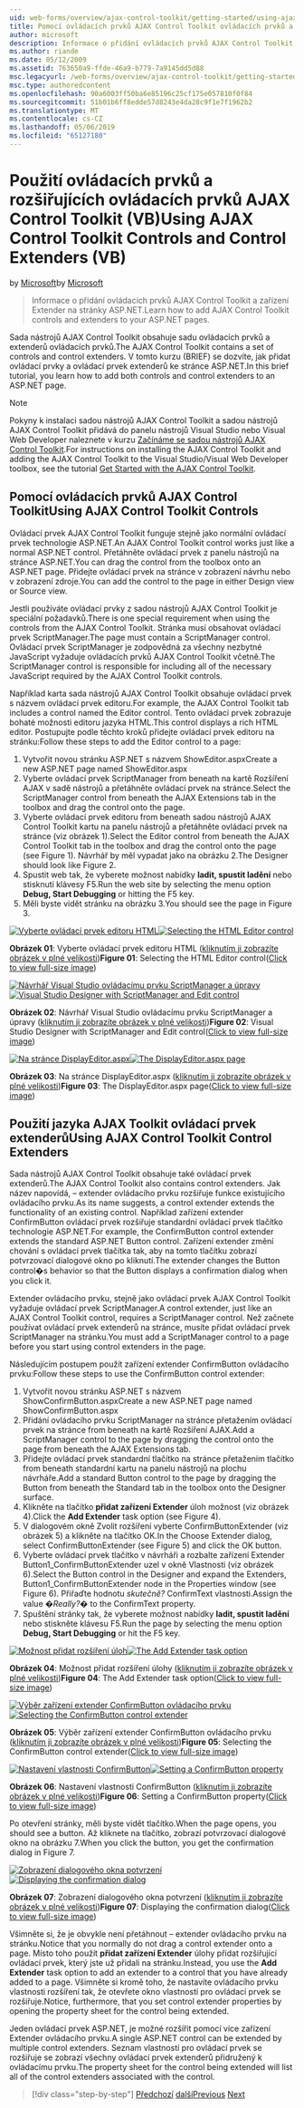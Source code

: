 ```yaml
---
uid: web-forms/overview/ajax-control-toolkit/getting-started/using-ajax-control-toolkit-controls-and-control-extenders-vb
title: Pomocí ovládacích prvků AJAX Control Toolkit ovládacích prvků a extenderů (VB) | Dokumentace Microsoftu
author: microsoft
description: Informace o přidání ovládacích prvků AJAX Control Toolkit a zařízení Extender na stránky ASP.NET.
ms.author: riande
ms.date: 05/12/2009
ms.assetid: 763650a9-ffde-46a9-b779-7a9145dd5d88
msc.legacyurl: /web-forms/overview/ajax-control-toolkit/getting-started/using-ajax-control-toolkit-controls-and-control-extenders-vb
msc.type: authoredcontent
ms.openlocfilehash: 90a6003ff50ba6e85196c25cf175e057810f0f84
ms.sourcegitcommit: 51b01b6ff8edde57d8243e4da28c9f1e7f1962b2
ms.translationtype: MT
ms.contentlocale: cs-CZ
ms.lasthandoff: 05/06/2019
ms.locfileid: "65127180"
---
```

# <a name="using-ajax-control-toolkit-controls-and-control-extenders-vb"></a><span data-ttu-id="75f0f-103">Použití ovládacích prvků a rozšiřujících ovládacích prvků AJAX Control Toolkit (VB)</span><span class="sxs-lookup"><span data-stu-id="75f0f-103">Using AJAX Control Toolkit Controls and Control Extenders (VB)</span></span>

<span data-ttu-id="75f0f-104">by [Microsoft](https://github.com/microsoft)</span><span class="sxs-lookup"><span data-stu-id="75f0f-104">by [Microsoft](https://github.com/microsoft)</span></span>

> <span data-ttu-id="75f0f-105">Informace o přidání ovládacích prvků AJAX Control Toolkit a zařízení Extender na stránky ASP.NET.</span><span class="sxs-lookup"><span data-stu-id="75f0f-105">Learn how to add AJAX Control Toolkit controls and extenders to your ASP.NET pages.</span></span>

<span data-ttu-id="75f0f-106">Sada nástrojů AJAX Control Toolkit obsahuje sadu ovládacích prvků a extenderů ovládacích prvků.</span><span class="sxs-lookup"><span data-stu-id="75f0f-106">The AJAX Control Toolkit contains a set of controls and control extenders.</span></span> <span data-ttu-id="75f0f-107">V tomto kurzu (BRIEF) se dozvíte, jak přidat ovládací prvky a ovládací prvek extenderů ke stránce ASP.NET.</span><span class="sxs-lookup"><span data-stu-id="75f0f-107">In this brief tutorial, you learn how to add both controls and control extenders to an ASP.NET page.</span></span>

> [!NOTE] 
> 
> <span data-ttu-id="75f0f-108">Pokyny k instalaci sadou nástrojů AJAX Control Toolkit a sadou nástrojů AJAX Control Toolkit přidává do panelu nástrojů Visual Studio nebo Visual Web Developer naleznete v kurzu [Začínáme se sadou nástrojů AJAX Control Toolkit](get-started-with-the-ajax-control-toolkit-vb.md).</span><span class="sxs-lookup"><span data-stu-id="75f0f-108">For instructions on installing the AJAX Control Toolkit and adding the AJAX Control Toolkit to the Visual Studio/Visual Web Developer toolbox, see the tutorial [Get Started with the AJAX Control Toolkit](get-started-with-the-ajax-control-toolkit-vb.md).</span></span>

## <a name="using-ajax-control-toolkit-controls"></a><span data-ttu-id="75f0f-109">Pomocí ovládacích prvků AJAX Control Toolkit</span><span class="sxs-lookup"><span data-stu-id="75f0f-109">Using AJAX Control Toolkit Controls</span></span>

<span data-ttu-id="75f0f-110">Ovládací prvek AJAX Control Toolkit funguje stejně jako normální ovládací prvek technologie ASP.NET.</span><span class="sxs-lookup"><span data-stu-id="75f0f-110">An AJAX Control Toolkit control works just like a normal ASP.NET control.</span></span> <span data-ttu-id="75f0f-111">Přetáhněte ovládací prvek z panelu nástrojů na stránce ASP.NET.</span><span class="sxs-lookup"><span data-stu-id="75f0f-111">You can drag the control from the toolbox onto an ASP.NET page.</span></span> <span data-ttu-id="75f0f-112">Přidejte ovládací prvek na stránce v zobrazení návrhu nebo v zobrazení zdroje.</span><span class="sxs-lookup"><span data-stu-id="75f0f-112">You can add the control to the page in either Design view or Source view.</span></span>

<span data-ttu-id="75f0f-113">Jestli používáte ovládací prvky z sadou nástrojů AJAX Control Toolkit je speciální požadavků.</span><span class="sxs-lookup"><span data-stu-id="75f0f-113">There is one special requirement when using the controls from the AJAX Control Toolkit.</span></span> <span data-ttu-id="75f0f-114">Stránka musí obsahovat ovládací prvek ScriptManager.</span><span class="sxs-lookup"><span data-stu-id="75f0f-114">The page must contain a ScriptManager control.</span></span> <span data-ttu-id="75f0f-115">Ovládací prvek ScriptManager je zodpovědná za všechny nezbytné JavaScript vyžaduje ovládacích prvků AJAX Control Toolkit včetně.</span><span class="sxs-lookup"><span data-stu-id="75f0f-115">The ScriptManager control is responsible for including all of the necessary JavaScript required by the AJAX Control Toolkit controls.</span></span>

<span data-ttu-id="75f0f-116">Například karta sada nástrojů AJAX Control Toolkit obsahuje ovládací prvek s názvem ovládací prvek editoru.</span><span class="sxs-lookup"><span data-stu-id="75f0f-116">For example, the AJAX Control Toolkit tab includes a control named the Editor control.</span></span> <span data-ttu-id="75f0f-117">Tento ovládací prvek zobrazuje bohaté možnosti editoru jazyka HTML.</span><span class="sxs-lookup"><span data-stu-id="75f0f-117">This control displays a rich HTML editor.</span></span> <span data-ttu-id="75f0f-118">Postupujte podle těchto kroků přidejte ovládací prvek editoru na stránku:</span><span class="sxs-lookup"><span data-stu-id="75f0f-118">Follow these steps to add the Editor control to a page:</span></span>

1. <span data-ttu-id="75f0f-119">Vytvořit novou stránku ASP.NET s názvem ShowEditor.aspx</span><span class="sxs-lookup"><span data-stu-id="75f0f-119">Create a new ASP.NET page named ShowEditor.aspx</span></span>
2. <span data-ttu-id="75f0f-120">Vyberte ovládací prvek ScriptManager from beneath na kartě Rozšíření AJAX v sadě nástrojů a přetáhněte ovládací prvek na stránce.</span><span class="sxs-lookup"><span data-stu-id="75f0f-120">Select the ScriptManager control from beneath the AJAX Extensions tab in the toolbox and drag the control onto the page.</span></span>
3. <span data-ttu-id="75f0f-121">Vyberte ovládací prvek editoru from beneath sadou nástrojů AJAX Control Toolkit kartu na panelu nástrojů a přetáhněte ovládací prvek na stránce (viz obrázek 1).</span><span class="sxs-lookup"><span data-stu-id="75f0f-121">Select the Editor control from beneath the AJAX Control Toolkit tab in the toolbox and drag the control onto the page (see Figure 1).</span></span> <span data-ttu-id="75f0f-122">Návrhář by měl vypadat jako na obrázku 2.</span><span class="sxs-lookup"><span data-stu-id="75f0f-122">The Designer should look like Figure 2.</span></span>
4. <span data-ttu-id="75f0f-123">Spustit web tak, že vyberete možnost nabídky **ladit, spustit ladění** nebo stisknutí klávesy F5.</span><span class="sxs-lookup"><span data-stu-id="75f0f-123">Run the web site by selecting the menu option **Debug, Start Debugging** or hitting the F5 key.</span></span>
5. <span data-ttu-id="75f0f-124">Měli byste vidět stránku na obrázku 3.</span><span class="sxs-lookup"><span data-stu-id="75f0f-124">You should see the page in Figure 3.</span></span>

<span data-ttu-id="75f0f-125">[![Vyberte ovládací prvek editoru HTML](using-ajax-control-toolkit-controls-and-control-extenders-vb/_static/image1.jpg)](using-ajax-control-toolkit-controls-and-control-extenders-vb/_static/image1.png)</span><span class="sxs-lookup"><span data-stu-id="75f0f-125">[![Selecting the HTML Editor control](using-ajax-control-toolkit-controls-and-control-extenders-vb/_static/image1.jpg)](using-ajax-control-toolkit-controls-and-control-extenders-vb/_static/image1.png)</span></span>

<span data-ttu-id="75f0f-126">**Obrázek 01**: Vyberte ovládací prvek editoru HTML ([kliknutím ji zobrazíte obrázek v plné velikosti](using-ajax-control-toolkit-controls-and-control-extenders-vb/_static/image2.png))</span><span class="sxs-lookup"><span data-stu-id="75f0f-126">**Figure 01**: Selecting the HTML Editor control([Click to view full-size image](using-ajax-control-toolkit-controls-and-control-extenders-vb/_static/image2.png))</span></span>

<span data-ttu-id="75f0f-127">[![Návrhář Visual Studio ovládacímu prvku ScriptManager a úpravy](using-ajax-control-toolkit-controls-and-control-extenders-vb/_static/image2.jpg)](using-ajax-control-toolkit-controls-and-control-extenders-vb/_static/image3.png)</span><span class="sxs-lookup"><span data-stu-id="75f0f-127">[![Visual Studio Designer with ScriptManager and Edit control](using-ajax-control-toolkit-controls-and-control-extenders-vb/_static/image2.jpg)](using-ajax-control-toolkit-controls-and-control-extenders-vb/_static/image3.png)</span></span>

<span data-ttu-id="75f0f-128">**Obrázek 02**: Návrhář Visual Studio ovládacímu prvku ScriptManager a úpravy ([kliknutím ji zobrazíte obrázek v plné velikosti](using-ajax-control-toolkit-controls-and-control-extenders-vb/_static/image4.png))</span><span class="sxs-lookup"><span data-stu-id="75f0f-128">**Figure 02**: Visual Studio Designer with ScriptManager and Edit control([Click to view full-size image](using-ajax-control-toolkit-controls-and-control-extenders-vb/_static/image4.png))</span></span>

<span data-ttu-id="75f0f-129">[![Na stránce DisplayEditor.aspx](using-ajax-control-toolkit-controls-and-control-extenders-vb/_static/image3.jpg)](using-ajax-control-toolkit-controls-and-control-extenders-vb/_static/image5.png)</span><span class="sxs-lookup"><span data-stu-id="75f0f-129">[![The DisplayEditor.aspx page](using-ajax-control-toolkit-controls-and-control-extenders-vb/_static/image3.jpg)](using-ajax-control-toolkit-controls-and-control-extenders-vb/_static/image5.png)</span></span>

<span data-ttu-id="75f0f-130">**Obrázek 03**: Na stránce DisplayEditor.aspx ([kliknutím ji zobrazíte obrázek v plné velikosti](using-ajax-control-toolkit-controls-and-control-extenders-vb/_static/image6.png))</span><span class="sxs-lookup"><span data-stu-id="75f0f-130">**Figure 03**: The DisplayEditor.aspx page([Click to view full-size image](using-ajax-control-toolkit-controls-and-control-extenders-vb/_static/image6.png))</span></span>

## <a name="using-ajax-control-toolkit-control-extenders"></a><span data-ttu-id="75f0f-131">Použití jazyka AJAX Toolkit ovládací prvek extenderů</span><span class="sxs-lookup"><span data-stu-id="75f0f-131">Using AJAX Control Toolkit Control Extenders</span></span>

<span data-ttu-id="75f0f-132">Sada nástrojů AJAX Control Toolkit obsahuje také ovládací prvek extenderů.</span><span class="sxs-lookup"><span data-stu-id="75f0f-132">The AJAX Control Toolkit also contains control extenders.</span></span> <span data-ttu-id="75f0f-133">Jak název napovídá, – extender ovládacího prvku rozšiřuje funkce existujícího ovládacího prvku.</span><span class="sxs-lookup"><span data-stu-id="75f0f-133">As its name suggests, a control extender extends the functionality of an existing control.</span></span> <span data-ttu-id="75f0f-134">Například zařízení extender ConfirmButton ovládací prvek rozšiřuje standardní ovládací prvek tlačítko technologie ASP.NET.</span><span class="sxs-lookup"><span data-stu-id="75f0f-134">For example, the ConfirmButton control extender extends the standard ASP.NET Button control.</span></span> <span data-ttu-id="75f0f-135">Zařízení extender změní chování s ovládací prvek tlačítka tak, aby na tomto tlačítku zobrazí potvrzovací dialogové okno po kliknutí.</span><span class="sxs-lookup"><span data-stu-id="75f0f-135">The extender changes the Button control�s behavior so that the Button displays a confirmation dialog when you click it.</span></span>

<span data-ttu-id="75f0f-136">Extender ovládacího prvku, stejně jako ovládací prvek AJAX Control Toolkit vyžaduje ovládací prvek ScriptManager.</span><span class="sxs-lookup"><span data-stu-id="75f0f-136">A control extender, just like an AJAX Control Toolkit control, requires a ScriptManager control.</span></span> <span data-ttu-id="75f0f-137">Než začnete používat ovládací prvek extenderů na stránce, musíte přidat ovládací prvek ScriptManager na stránku.</span><span class="sxs-lookup"><span data-stu-id="75f0f-137">You must add a ScriptManager control to a page before you start using control extenders in the page.</span></span>

<span data-ttu-id="75f0f-138">Následujícím postupem použít zařízení extender ConfirmButton ovládacího prvku:</span><span class="sxs-lookup"><span data-stu-id="75f0f-138">Follow these steps to use the ConfirmButton control extender:</span></span>

1. <span data-ttu-id="75f0f-139">Vytvořit novou stránku ASP.NET s názvem ShowConfirmButton.aspx</span><span class="sxs-lookup"><span data-stu-id="75f0f-139">Create a new ASP.NET page named ShowConfirmButton.aspx</span></span>
2. <span data-ttu-id="75f0f-140">Přidání ovládacího prvku ScriptManager na stránce přetažením ovládací prvek na stránce from beneath na kartě Rozšíření AJAX.</span><span class="sxs-lookup"><span data-stu-id="75f0f-140">Add a ScriptManager control to the page by dragging the control onto the page from beneath the AJAX Extensions tab.</span></span>
3. <span data-ttu-id="75f0f-141">Přidejte ovládací prvek standardní tlačítko na stránce přetažením tlačítko from beneath standardní kartu na panelu nástrojů na plochu návrháře.</span><span class="sxs-lookup"><span data-stu-id="75f0f-141">Add a standard Button control to the page by dragging the Button from beneath the Standard tab in the toolbox onto the Designer surface.</span></span>
4. <span data-ttu-id="75f0f-142">Klikněte na tlačítko **přidat zařízení Extender** úloh možnost (viz obrázek 4).</span><span class="sxs-lookup"><span data-stu-id="75f0f-142">Click the **Add Extender** task option (see Figure 4).</span></span>
5. <span data-ttu-id="75f0f-143">V dialogovém okně Zvolit rozšíření vyberte ConfirmButtonExtender (viz obrázek 5) a klikněte na tlačítko OK.</span><span class="sxs-lookup"><span data-stu-id="75f0f-143">In the Choose Extender dialog, select ConfirmButtonExtender (see Figure 5) and click the OK button.</span></span>
6. <span data-ttu-id="75f0f-144">Vyberte ovládací prvek tlačítko v návrháři a rozbalte zařízení Extender Button1\_ConfirmButtonExtender uzel v okně Vlastnosti (viz obrázek 6).</span><span class="sxs-lookup"><span data-stu-id="75f0f-144">Select the Button control in the Designer and expand the Extenders, Button1\_ConfirmButtonExtender node in the Properties window (see Figure 6).</span></span> <span data-ttu-id="75f0f-145">Přiřaďte hodnotu *skutečně?* ConfirmText vlastnosti.</span><span class="sxs-lookup"><span data-stu-id="75f0f-145">Assign the value *�Really?�* to the ConfirmText property.</span></span>
7. <span data-ttu-id="75f0f-146">Spuštění stránky tak, že vyberete možnost nabídky **ladit, spustit ladění** nebo stiskněte klávesu F5.</span><span class="sxs-lookup"><span data-stu-id="75f0f-146">Run the page by selecting the menu option **Debug, Start Debugging** or hit the F5 key.</span></span>

<span data-ttu-id="75f0f-147">[![Možnost přidat rozšíření úloh](using-ajax-control-toolkit-controls-and-control-extenders-vb/_static/image4.jpg)](using-ajax-control-toolkit-controls-and-control-extenders-vb/_static/image7.png)</span><span class="sxs-lookup"><span data-stu-id="75f0f-147">[![The Add Extender task option](using-ajax-control-toolkit-controls-and-control-extenders-vb/_static/image4.jpg)](using-ajax-control-toolkit-controls-and-control-extenders-vb/_static/image7.png)</span></span>

<span data-ttu-id="75f0f-148">**Obrázek 04**: Možnost přidat rozšíření úlohy ([kliknutím ji zobrazíte obrázek v plné velikosti](using-ajax-control-toolkit-controls-and-control-extenders-vb/_static/image8.png))</span><span class="sxs-lookup"><span data-stu-id="75f0f-148">**Figure 04**: The Add Extender task option([Click to view full-size image](using-ajax-control-toolkit-controls-and-control-extenders-vb/_static/image8.png))</span></span>

<span data-ttu-id="75f0f-149">[![Výběr zařízení extender ConfirmButton ovládacího prvku](using-ajax-control-toolkit-controls-and-control-extenders-vb/_static/image5.jpg)](using-ajax-control-toolkit-controls-and-control-extenders-vb/_static/image9.png)</span><span class="sxs-lookup"><span data-stu-id="75f0f-149">[![Selecting the ConfirmButton control extender](using-ajax-control-toolkit-controls-and-control-extenders-vb/_static/image5.jpg)](using-ajax-control-toolkit-controls-and-control-extenders-vb/_static/image9.png)</span></span>

<span data-ttu-id="75f0f-150">**Obrázek 05**: Výběr zařízení extender ConfirmButton ovládacího prvku ([kliknutím ji zobrazíte obrázek v plné velikosti](using-ajax-control-toolkit-controls-and-control-extenders-vb/_static/image10.png))</span><span class="sxs-lookup"><span data-stu-id="75f0f-150">**Figure 05**: Selecting the ConfirmButton control extender([Click to view full-size image](using-ajax-control-toolkit-controls-and-control-extenders-vb/_static/image10.png))</span></span>

<span data-ttu-id="75f0f-151">[![Nastavení vlastnosti ConfirmButton](using-ajax-control-toolkit-controls-and-control-extenders-vb/_static/image6.jpg)](using-ajax-control-toolkit-controls-and-control-extenders-vb/_static/image11.png)</span><span class="sxs-lookup"><span data-stu-id="75f0f-151">[![Setting a ConfirmButton property](using-ajax-control-toolkit-controls-and-control-extenders-vb/_static/image6.jpg)](using-ajax-control-toolkit-controls-and-control-extenders-vb/_static/image11.png)</span></span>

<span data-ttu-id="75f0f-152">**Obrázek 06**: Nastavení vlastnosti ConfirmButton ([kliknutím ji zobrazíte obrázek v plné velikosti](using-ajax-control-toolkit-controls-and-control-extenders-vb/_static/image12.png))</span><span class="sxs-lookup"><span data-stu-id="75f0f-152">**Figure 06**: Setting a ConfirmButton property([Click to view full-size image](using-ajax-control-toolkit-controls-and-control-extenders-vb/_static/image12.png))</span></span>

<span data-ttu-id="75f0f-153">Po otevření stránky, měli byste vidět tlačítko.</span><span class="sxs-lookup"><span data-stu-id="75f0f-153">When the page opens, you should see a button.</span></span> <span data-ttu-id="75f0f-154">Až kliknete na tlačítko, zobrazí potvrzovací dialogové okno na obrázku 7.</span><span class="sxs-lookup"><span data-stu-id="75f0f-154">When you click the button, you get the confirmation dialog in Figure 7.</span></span>

<span data-ttu-id="75f0f-155">[![Zobrazení dialogového okna potvrzení](using-ajax-control-toolkit-controls-and-control-extenders-vb/_static/image7.jpg)](using-ajax-control-toolkit-controls-and-control-extenders-vb/_static/image13.png)</span><span class="sxs-lookup"><span data-stu-id="75f0f-155">[![Displaying the confirmation dialog](using-ajax-control-toolkit-controls-and-control-extenders-vb/_static/image7.jpg)](using-ajax-control-toolkit-controls-and-control-extenders-vb/_static/image13.png)</span></span>

<span data-ttu-id="75f0f-156">**Obrázek 07**: Zobrazení dialogového okna potvrzení ([kliknutím ji zobrazíte obrázek v plné velikosti](using-ajax-control-toolkit-controls-and-control-extenders-vb/_static/image14.png))</span><span class="sxs-lookup"><span data-stu-id="75f0f-156">**Figure 07**: Displaying the confirmation dialog([Click to view full-size image](using-ajax-control-toolkit-controls-and-control-extenders-vb/_static/image14.png))</span></span>

<span data-ttu-id="75f0f-157">Všimněte si, že je obvykle není přetáhnout – extender ovládacího prvku na stránku.</span><span class="sxs-lookup"><span data-stu-id="75f0f-157">Notice that you normally do not drag a control extender onto a page.</span></span> <span data-ttu-id="75f0f-158">Místo toho použít **přidat zařízení Extender** úlohy přidat rozšiřující ovládací prvek, který jste už přidali na stránku.</span><span class="sxs-lookup"><span data-stu-id="75f0f-158">Instead, you use the **Add Extender** task option to add an extender to a control that you have already added to a page.</span></span> <span data-ttu-id="75f0f-159">Všimněte si kromě toho, že nastavíte ovládacího prvku vlastnosti rozšíření tak, že otevřete okno vlastností pro ovládací prvek se rozšiřuje.</span><span class="sxs-lookup"><span data-stu-id="75f0f-159">Notice, furthermore, that you set control extender properties by opening the property sheet for the control being extended.</span></span>

<span data-ttu-id="75f0f-160">Jeden ovládací prvek ASP.NET, je možné rozšířit pomocí více zařízení Extender ovládacího prvku.</span><span class="sxs-lookup"><span data-stu-id="75f0f-160">A single ASP.NET control can be extended by multiple control extenders.</span></span> <span data-ttu-id="75f0f-161">Seznam vlastností pro ovládací prvek se rozšiřuje se zobrazí všechny ovládací prvek extenderů přidružený k ovládacímu prvku.</span><span class="sxs-lookup"><span data-stu-id="75f0f-161">The property sheet for the control being extended will list all of the control extenders associated with the control.</span></span>

> [!div class="step-by-step"]
> <span data-ttu-id="75f0f-162">[Předchozí](get-started-with-the-ajax-control-toolkit-vb.md)
> [další](creating-a-custom-ajax-control-toolkit-control-extender-vb.md)</span><span class="sxs-lookup"><span data-stu-id="75f0f-162">[Previous](get-started-with-the-ajax-control-toolkit-vb.md)
[Next](creating-a-custom-ajax-control-toolkit-control-extender-vb.md)</span></span>
